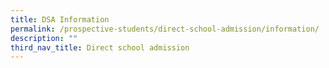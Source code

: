 ```yaml
---
title: DSA Information
permalink: /prospective-students/direct-school-admission/information/
description: ""
third_nav_title: Direct school admission
---
```

